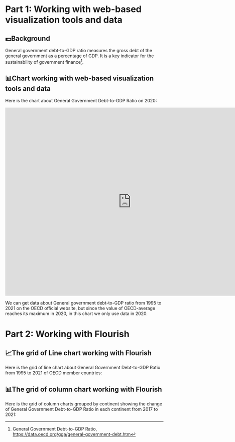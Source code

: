 # **Part 1: Working with web-based visualization tools and data**
## 💵Background	
General government debt-to-GDP ratio measures the gross debt of the general government as a percentage of GDP. It is a key indicator for the sustainability of government finance[^1]. 
## 📊Chart working with web-based visualization tools and data 
Here is the chart about General Government Debt-to-GDP Ratio on 2020:
<iframe src="https://data.oecd.org/chart/6XKi" width="800" height="600" style="border: 0" mozallowfullscreen="true" webkitallowfullscreen="true" allowfullscreen="true"><a href="https://data.oecd.org/chart/6XKi" target="_blank">OECD Chart: General government debt, Total, % of GDP, Annual, 2020</a></iframe>

We can get data about General government debt-to-GDP ratio from 1995 to 2021 on the OECD official website, but since the value of OECD-average reaches its maximum in 2020, in this chart we only use data in 2020.

  
[^1]: General Government Debt-to-GDP Ratio, https://data.oecd.org/gga/general-government-debt.htm


# **Part 2: Working with Flourish**
## 📈The grid of Line chart working with Flourish
Here is the grid of line chart about General Government Debt-to-GDP Ratio from 1995 to 2021 of OECD member countries:
<div class="flourish-embed flourish-chart" data-src="visualisation/12550638" width="800" height="600"><script src="https://public.flourish.studio/resources/embed.js"></script></div>

## 📊The grid of column chart working with Flourish
Here is the grid of column charts grouped by continent showing the change of General Government Debt-to-GDP Ratio in each continent from 2017 to 2021:
<div class="flourish-embed flourish-chart" data-src="visualisation/12561280"><script src="https://public.flourish.studio/resources/embed.js" width="800" height="600"></script></div>
